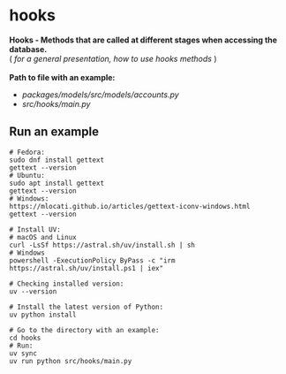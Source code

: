 # hooks

**Hooks - Methods that are called at different stages when accessing the database.**
<br>
( _for a general presentation, how to use hooks methods_ )
<br>
<br>
**Path to file with an example:**

- _packages/models/src/models/accounts.py_
- _src/hooks/main.py_

## Run an example

```shell
# Fedora:
sudo dnf install gettext
gettext --version
# Ubuntu:
sudo apt install gettext
gettext --version
# Windows:
https://mlocati.github.io/articles/gettext-iconv-windows.html
gettext --version

# Install UV:
# macOS and Linux
curl -LsSf https://astral.sh/uv/install.sh | sh
# Windows
powershell -ExecutionPolicy ByPass -c "irm https://astral.sh/uv/install.ps1 | iex"

# Checking installed version:
uv --version

# Install the latest version of Python:
uv python install

# Go to the directory with an example:
cd hooks
# Run:
uv sync
uv run python src/hooks/main.py
```
